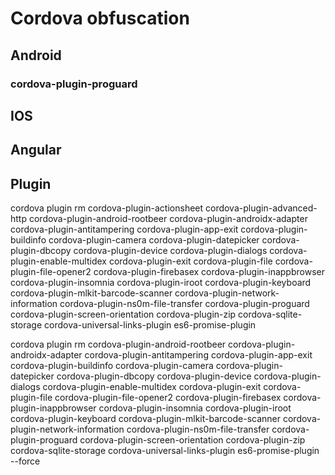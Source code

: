 # Cordova obfuscation

## Android
### cordova-plugin-proguard

## IOS

## Angular

## Plugin 
cordova plugin rm cordova-plugin-actionsheet cordova-plugin-advanced-http cordova-plugin-android-rootbeer cordova-plugin-androidx-adapter cordova-plugin-antitampering cordova-plugin-app-exit cordova-plugin-buildinfo cordova-plugin-camera cordova-plugin-datepicker cordova-plugin-dbcopy cordova-plugin-device cordova-plugin-dialogs cordova-plugin-enable-multidex  cordova-plugin-exit cordova-plugin-file cordova-plugin-file-opener2  cordova-plugin-firebasex  cordova-plugin-inappbrowser cordova-plugin-insomnia cordova-plugin-iroot cordova-plugin-keyboard  cordova-plugin-mlkit-barcode-scanner cordova-plugin-network-information cordova-plugin-ns0m-file-transfer cordova-plugin-proguard cordova-plugin-screen-orientation cordova-plugin-zip cordova-sqlite-storage cordova-universal-links-plugin es6-promise-plugin


cordova plugin rm cordova-plugin-android-rootbeer cordova-plugin-androidx-adapter cordova-plugin-antitampering cordova-plugin-app-exit cordova-plugin-buildinfo cordova-plugin-camera cordova-plugin-datepicker cordova-plugin-dbcopy cordova-plugin-device cordova-plugin-dialogs cordova-plugin-enable-multidex  cordova-plugin-exit cordova-plugin-file cordova-plugin-file-opener2  cordova-plugin-firebasex  cordova-plugin-inappbrowser cordova-plugin-insomnia cordova-plugin-iroot cordova-plugin-keyboard  cordova-plugin-mlkit-barcode-scanner cordova-plugin-network-information cordova-plugin-ns0m-file-transfer cordova-plugin-proguard cordova-plugin-screen-orientation cordova-plugin-zip cordova-sqlite-storage cordova-universal-links-plugin es6-promise-plugin --force